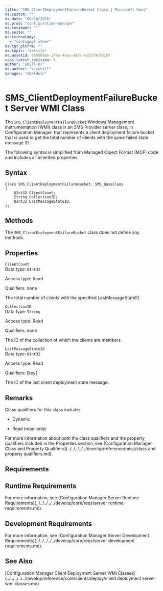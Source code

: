```yaml
---
title: "SMS_ClientDeploymentFailureBucket Class | Microsoft Docs"
ms.custom: ""
ms.date: "09/20/2016"
ms.prod: "configuration-manager"
ms.reviewer: ""
ms.suite: ""
ms.technology:
  - "configmgr-other"
ms.tgt_pltfrm: ""
ms.topic: "article"
ms.assetid: 8a5608be-1f8a-4aea-a87c-e2b379c98107
caps.latest.revision: 5
author: "shill-ms"
ms.author: "v-suhill"
manager: "mbaldwin"
---
```

# SMS_ClientDeploymentFailureBucket Server WMI Class
The  `SMS_ClientDeploymentFailureBucket` Windows Management Instrumentation (WMI) class is an SMS Provider server class, in Configuration Manager, that represents a client deployment failure bucket that is used to get the total number of clients with the same failed state message ID.  

 The following syntax is simplified from Managed Object Format (MOF) code and includes all inherited properties.  

## Syntax  

```  
Class SMS_ClientDeploymentFailureBucket: SMS_BaseClass  
{  
    UInt32 ClientCount;  
    String CollectionID;  
    UInt32 LastMessageStateID;  
};  

```  

## Methods  
 The  `SMS_ClientDeploymentFailureBucket` class does not define any methods.  

## Properties  
 `ClientCount`  
 Data type: `UInt32`  

 Access type: Read  

 Qualifiers: none  

 The total number of clients with the specified LastMessageStateID.  

 `CollectionID`  
 Data type: `String`  

 Access type: Read  

 Qualifiers: none  

 The ID of the collection of which the clients are members.  

 `LastMessageStateID`  
 Data type: `UInt32`  

 Access type: Read  

 Qualifiers: [key]  

 The ID of the last client deployment state message.  

## Remarks  
 Class qualifiers for this class include:  

-   Dynamic  

-   Read (read-only)  

 For more information about both the class qualifiers and the property qualifiers included in the Properties section, see [Configuration Manager Class and Property Qualifiers](../../../../../develop/reference/misc/class and property qualifiers.md).  

## Requirements  

## Runtime Requirements  
 For more information, see [Configuration Manager Server Runtime Requirements](../../../../../develop/core/reqs/server runtime requirements.md).  

## Development Requirements  
 For more information, see [Configuration Manager Server Development Requirements](../../../../../develop/core/reqs/server development requirements.md).  

## See Also  
 [Configuration Manager Client Deployment Server WMI Classes](../../../../../develop/reference/core/clients/deploy/client deployment server wmi classes.md)

